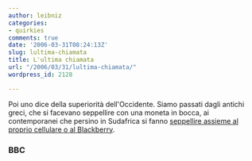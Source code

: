 ```yaml
---
author: leibniz
categories:
- quirkies
comments: true
date: '2006-03-31T08:24:13Z'
slug: lultima-chiamata
title: L'ultima chiamata
url: "/2006/03/31/lultima-chiamata/"
wordpress_id: 2128

---
```

Poi uno dice della superiorità dell'Occidente. Siamo passati dagli antichi greci, che si facevano seppellire con una moneta in bocca, ai contemporanei che persino in Sudafrica si fanno [seppellire assieme al proprio cellulare o al Blackberry](https://news.bbc.co.uk/1/hi/technology/4853548.stm).


### BBC
